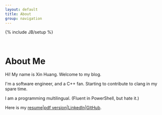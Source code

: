 ```yaml
---
layout: default
title: About
group: navigation
---
```

{% include JB/setup %}

<br/>

# About Me

Hi! My name is Xin Huang. Welcome to my blog. 

I'm a software engineer, and a C++ fan. 
Starting to contribute to clang in my spare time.

I am a programming multilingual. (Fluent in PowerShell, but hate it.)

Here is my [resume]\|[pdf version]\|[LinkedIn]\|[GitHub].

[resume]:/resume.html
[pdf version]:/resume.pdf
[LinkedIn]:http://www.linkedin.com/in/xinhuang123
[GitHub]:https://github.com/xinhuang

